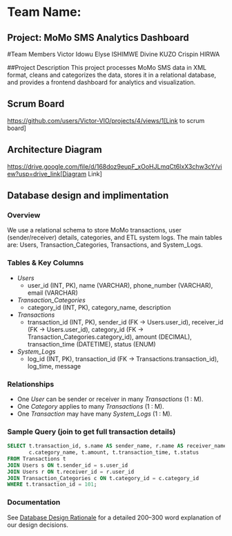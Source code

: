 # Team Name:

## Project: MoMo SMS Analytics Dashboard

#Team Members
Victor Idowu
Elyse ISHIMWE
Divine KUZO
Crispin HIRWA

##Project Description
This project processes MoMo SMS data in XML format, cleans and categorizes the data, stores it in a relational database, and provides a frontend dashboard for analytics and visualization.

## Scrum Board

https://github.com/users/Victor-VIO/projects/4/views/1[Link to scrum board]

## Architecture Diagram

https://drive.google.com/file/d/168doz9eupF_xOoHJLmqCt6lxX3chw3cY/view?usp=drive_link[Diagram Link]

## Database design and implimentation

### Overview

We use a relational schema to store MoMo transactions, user (sender/receiver) details, categories, and ETL system logs. The main tables are: Users, Transaction_Categories, Transactions, and System_Logs.

### Tables & Key Columns

- _Users_
  - user_id (INT, PK), name (VARCHAR), phone_number (VARCHAR), email (VARCHAR)
- _Transaction_Categories_
  - category_id (INT, PK), category_name, description
- _Transactions_
  - transaction_id (INT, PK), sender_id (FK → Users.user_id), receiver_id (FK → Users.user_id),
    category_id (FK → Transaction_Categories.category_id), amount (DECIMAL), transaction_time (DATETIME), status (ENUM)
- _System_Logs_
  - log_id (INT, PK), transaction_id (FK → Transactions.transaction_id), log_time, message

### Relationships

- One _User_ can be sender or receiver in many _Transactions_ (1 : M).
- One _Category_ applies to many _Transactions_ (1 : M).
- One _Transaction_ may have many _System_Logs_ (1 : M).

### Sample Query (join to get full transaction details)

```sql
SELECT t.transaction_id, s.name AS sender_name, r.name AS receiver_name,
       c.category_name, t.amount, t.transaction_time, t.status
FROM Transactions t
JOIN Users s ON t.sender_id = s.user_id
JOIN Users r ON t.receiver_id = r.user_id
JOIN Transaction_Categories c ON t.category_id = c.category_id
WHERE t.transaction_id = 101;


```

### Documentation

See [Database Design Rationale](/docs/database_design_rationale.md) for a detailed 200–300 word explanation of our design decisions.
